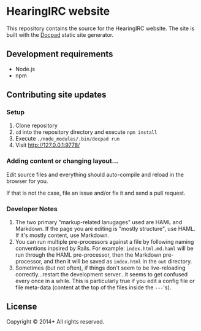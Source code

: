 # HearingIRC website

This repository contains the source for the HearingIRC website. The site
is built with the [Docpad](http://docpad.org/) static site generator.

## Development requirements

* Node.js
* npm

## Contributing site updates

### Setup

1. Clone repository
1. `cd` into the repository directory and execute `npm install`
1. Execute `./node_modules/.bin/docpad run`
1. Visit http://127.0.0.1:9778/

### Adding content or changing layout...

Edit source files and everything should auto-compile and reload in the browser for you.

If that is not the case, file an issue and/or fix it and send a pull request.

### Developer Notes

1. The two primary "markup-related lanugages" used are HAML and Markdown. If the page you
   are editing is "mostly structure", use HAML. If it's mostly content, use Markdown.
1. You can run multiple pre-processors against a file by following naming conventions inpsired
   by Rails. For example: `index.html.md.haml` will be run through the HAML pre-processor, then
   the Markdown pre-processor, and then it will be saved as `index.html` in the `out` directory.
1. Sometimes (but not often), if things don't seem to be live-reloading correctly...restart the
   development server...it seems to get confused every once in a while. This is particularly true
   if you edit a config file or file meta-data (content at the top of the files inside the `---`'s).

## License
Copyright &copy; 2014+ All rights reserved.

